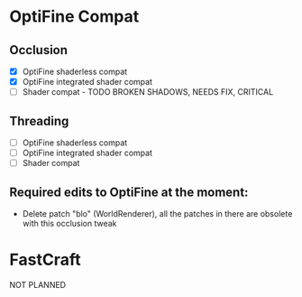 # OptiFine Compat
## Occlusion
- [x] OptiFine shaderless compat
- [x] OptiFine integrated shader compat
- [ ] Shader compat - TODO BROKEN SHADOWS, NEEDS FIX, CRITICAL

## Threading
- [ ] OptiFine shaderless compat
- [ ] OptiFine integrated shader compat
- [ ] Shader compat

## Required edits to OptiFine at the moment:
- Delete patch "blo" (WorldRenderer), all the patches in there are obsolete with this occlusion tweak

# FastCraft
NOT PLANNED